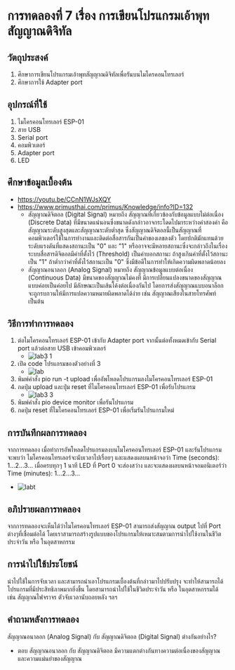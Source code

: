 # การทดลองที่ 7 เรื่อง การเขียนโปรแกรมเอ้าพุทสัญญาณดิจิทัล

## วัตถุประสงค์
1. ศึกษาการเขียนโปรแกรมเอ้าพุทสัญญาณดิจิทัลเพื่อรันบนไมโครคอนโทรเลอร์
2. ศึกษาการใช้ Adapter port

## อุปกรณ์ที่ใช้
1. ไมโครคอนโทรเลอร์ ESP-01
2. สาย USB 
3. Serial port
4. คอมพิวเตอร์
5. Adapter port
6. LED 

## ศึกษาข้อมูลเบื้องต้น
* https://youtu.be/CCnN1WJsXQY
* https://www.primusthai.com/primus/Knowledge/info?ID=132
  * สัญญาณดิจิตอล (Digital Signal) หมายถึง สัญญาณที่เกี่ยวข้องกับข้อมูลแบบไม่ต่อเนื่อง (Discrete Data) ที่มีขนาดแน่นอนซึ่งขนาดดังกล่าวอาจกระโดดไปมาระหว่างค่าสองค่า คือ สัญญาณระดับสูงสุดและสัญญาณระดับต่ำสุด ซึ่งสัญญาณดิจิตอลนี้เป็นสัญญาณที่คอมพิวเตอร์ใช้ในการทำงานและติดต่อสื่อสารกันเป็นค่าของเลขลงตัว โดยปกติมักแทนด้วยระดับแรงดันที่แสดงสถานะเป็น "0" และ "1" หรืออาจจะมีหลายสถานะซึ่งจะกล่าวถึงในเรื่องระบบสื่อสารดิจิตอลมีค่าที่ตั้งไว้ (Threshold) เป็นค่าบอกสถานะ ถ้าสูงเกินค่าที่ตั้งไว้สถานะเป็น "1" ถ้าต่ำกว่าค่าที่ตั้งไว้สถานะเป็น "0" ซึ่งมีข้อดีในการทำให้เกิดความผิดพลาดน้อยลง
  * สัญญาณอนาลอก (Analog Signal) หมายถึง สัญญาณข้อมูลแบบต่อเนื่อง (Continuous Data) มีขนาดของสัญญาณไม่คงที่ มีการเปลี่ยนแปลงขนาดของสัญญาณแบบค่อยเป็นค่อยไป มีลักษณะเป็นเส้นโค้งต่อเนื่องกันไป โดยการส่งสัญญาณแบบอนาล็อกจะถูกรบกวนให้มีการแปลความหมายผิดพลาดได้ง่าย เช่น สัญญาณเสียงในสายโทรศัพท์ เป็นต้น

## วิธีการทำการทดลอง
1. ต่อไมโครคอนโทรเลอร์ ESP-01 เข้ากับ Adapter port จากนั้นต่อทั้งหมดเข้ากับ Serial port แล้วต่อสาย USB เข้าคอมพิวเตอร์
   * ![lab3 1](https://user-images.githubusercontent.com/80879980/112292056-4a6b7600-8cc3-11eb-8237-0c01f0754c19.png)
2. เปิด code โปรแกรมของตัวอย่างที่ 3
   * ![lab](https://user-images.githubusercontent.com/80879980/113111136-10095800-9232-11eb-88b8-0f7dc2ae856c.png)
3. พิมพ์คำสั่ง pio run -t upload เพื่ออัพโหลดโปรแกรมลงไมโครคอนโทรเลอร์ ESP-01
4. กดปุ่ม upload และปุ่ม reset ที่ไมโครคอนโทรเลอร์ ESP-01 เพื่อรับโปรแกรม
   * ![lab3 3](https://user-images.githubusercontent.com/80879980/112292783-07f66900-8cc4-11eb-923a-8fa061152b36.png)
5. พิมพ์คำสั่ง pio device monitor เพื่อรันโปรแกรม
6. กดปุ่ม reset ที่ไมโครคอนโทรเลอร์ ESP-01 เพื่อเริ่มรันโปรแกรมใหม่

## การบันทึกผลการทดลอง
จากการทดลอง เมื่อทำการอัพโหลดโปรแกรมลงบนไมโครคอนโทรเลอร์ ESP-01 และรันโปรแกรม จะพบว่า ไมโครคอนโทรเลอร์จะนับเวลาไปเรื่อยๆ และแสดงผลบนหน้าจอว่า Time (seconds): 1...2...3... เมื่อครบทุกๆ 1 นาที LED ที่ Port 0 จะส่องสว่าง และจะแสดงผลบนหน้าจอมอนิเตอร์ว่า Time (minutes): 1...2...3... 
  * ![labt](https://user-images.githubusercontent.com/80879980/113116341-8bb9d380-9237-11eb-8f1d-576197b26f0b.png)

## อภิปรายผลการทดลอง
จากการทดลองจะเห็นได้ว่าไมโครคอนโทรเลอร์ ESP-01 สามารถส่งสัญญาณ output ไปที่ Port ต่างๆที่เชื่อมต่อได้ โดยเราสามารถสร้างรูปแบบของโปรแกรมให้เหมาะสมตามการนำไปใช้งานในชีวิตประจำวัน หรือ ในอุตสาหกรรม

## การนำไปใช้ประโยชน์
นำไปใช้ในการจับเวลา และสามารถนำเอาโปรแกรมเบื้องต้นที่กล่าวมาไปปรับปรุง จะทำให้สามารถได้โปรแกรมที่มีประสิทธิภาพมากยิ่งขึ้น โดยสามารถนำไปใช้ในชีวิตประจำวัน หรือ ในอุตสาหกรรมได้ เช่น สัญญาณไฟจราจร ตัวจับเวลานับถอยหลัง ฯลฯ

## คำถามหลังการทดลอง
สัญญาณอนาลอก (Analog Signal) กับ สัญญาณดิจิตอล (Digital Signal) ต่างกันอย่างไร? 
* ตอบ สัญญาณอนาลอก กับ สัญญาณดิจิตอล มีความแตกต่างกันทางความต่อเนื่องของสัญญาณและความแม่นยำของสัญญาณ
